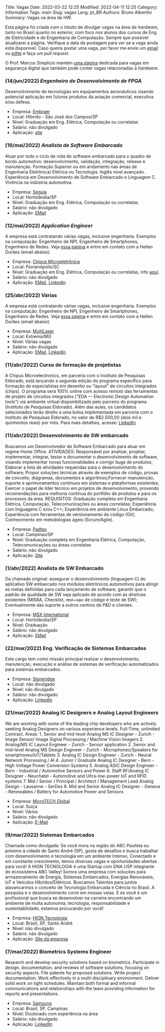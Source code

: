 Title: Vagas
Date: 2022-03-22 12:25
Modified: 2022-04-11 12:25
Category: information
Tags: main
Slug: vagas
Lang: pt_BR
Authors: Bruno Albertini
Summary: Vagas na área de HW.

Esta página foi criada com o intuito de divulgar vagas na área de *hardware*, tanto no Brasil quanto no exterior, com foco nos alunos dos cursos de Eng. de Eletricidade e de Engenharia de Computação. Sempre que possível atualizarei a página. Verifique a data da postagem para ver se a vaga ainda está disponível. Caso queira postar uma vaga, por favor me envie um [email]({filename}./sobre.md) ou [edite](https://github.com/balbertini/balbertini.github.io/edit/source/content/pages/vagas.md) e faça um *pull request*.

O Prof. Marcos Simplício mantém [uma página](https://sites.usp.br/cybersec/) dedicada para vagas em segurança digital que também pode conter vagas relacionadas à *hardware*.

<!-- Quando for adicionar alguma vaga, por favor siga o modelo copiando-o de uma vaga existente e atualize a data (inclusive a de modificação no cabeçalho do arquivo). -->
### (14/jun/2022) *Engenheiro de Desenvolvimento de FPGA*  
Desenvolvimento de tecnologias em equipamentos aeronáuticos visando potencial aplicação em futuros produtos da aviação comercial, executiva e/ou defesa.    

* Empresa: [Embraer](https://embraer.com/)  
* Local: Híbrido - São José dos Campos/SP  
* Nível: Graduação em Eng. Elétrica, Computação ou correlatas  
* Salário: não divulgado  
* Aplicação: [site](https://embraer.gupy.io/job/eyJqb2JJZCI6MjA5NDY4NSwic291cmNlIjoiZ3VweV9wdWJsaWNfcGFnZSJ9?jobBoardSource=gupy_public_page)  


### (19/mai/2022) *Analista de Software Embarcado*
Atuar por todo o ciclo de vida do software embarcado para o quadro de bordo automotivo: desenvolvimento, validação, integração, release e manutenção. Formação Superior ou em andamento nas áreas de Engenharia Eletrônica/ Elétrica ou Tecnologia. Inglês nível avançado. Experiência em Desenvolvimento de Software Embarcado e Linguagem C. Vivência na indústria automotiva.  

* Empresa: [Segula](https://brasil.segulatechnologies.com/en/)  
* Local: Hortolândia/SP  
* Nível: Graduação em Eng. Elétrica, Computação ou correlatas  
* Salário: não divulgado  
* Aplicação: [EMail](marisa.pereira@segula.com.br)  

### (12/mai/2022) *Application Engineer*
A empresa está contratando várias vagas, inclusive engenharia. Exemplos na computação: Engenheiro de NPI, Engenheiro de Smartphones, Engenheiro de Redes.
Veja [essa página](https://multilaserindustrial.pandape.com.br/) e entre em contato com a Hellen Durães (email abaixo).  

* Empresa: [Chipus Microeletrônica](https://www.chipus.com.br/)  
* Local: Florianópolis/SC  
* Nível: Graduação em Eng. Elétrica, Computação ou correlatas, info [aqui](https://www.chipus.com.br/opportunities/engineer-for-power-products).
* Salário: não divulgado  
* Aplicação: [EMail](mailto:jobs@chipus.com.br), [LinkedIn](https://www.linkedin.com/posts/chipus_engineering-design-work-activity-6927991457177899008-qR8W)     

### (25/abr/2022) Várias
A empresa está contratando várias vagas, inclusive engenharia. Exemplos na computação: Engenheiro de NPI, Engenheiro de Smartphones, Engenheiro de Redes.
Veja [essa página](https://multilaserindustrial.pandape.com.br/) e entre em contato com a Hellen Durães (email abaixo).  

* Empresa: [MultiLaser](https://www.multilaser.com.br/)  
* Local: Extrema/MG  
* Nível: Várias vagas  
* Salário: não divulgado  
* Aplicação: [EMail](mailto:hellen.duraes@multilaser.com.br), [LinkedIn](https://www.linkedin.com/jobs/view/2984399830)  

### (11/abr/2022) Curso de formação de projetistas
A Chipus Microelectronics, em parceria com o Instituto de Pesquisas Eldorado, está lançando a segunda edição do programa específico para formação de especialistas em desenho ou "layout" de circuitos integrados (chips). O programa será 100% online com acesso remoto das ferramentas de projeto de circuitos integrados ("EDA — Electronic Design Automation tools") via ambiente virtual disponibilizado pelo parceiro do programa (Instituto de Pesquisas Eldorado). Além das aulas, os candidatos selecionados terão direito a uma bolsa implementada em parceria com o Instituto de Pesquisas Eldorado, no valor de R$2.500,00 (dois mil e quinhentos reais) por mês. Para mais detalhes, acesse: [LinkedIn](https://lnkd.in/dSNF5NR7)

### (11/abr/2022) Desenvolvimento de SW embarcado
Buscamos um Desenvolvedor de Software Embarcado para atuar em regime Home Office. ATIVIDADES: Responsável por analisar, projetar, implementar, integrar, testar e documentar o desenvolvimento de software, visando implementar novas funcionalidades e corrigir bugs de produtos; Elaborar a lista de atividades requeridas para o desenvolvimento do software; Propor soluções técnicas através de exemplos de código, provas de conceito, diagramas, documentos e algoritmos;Fornecer manutenção, suporte e aprimoramentos contínuos em sistemas e plataformas existentes; Exercer o papel de líder técnico em projetos de desenvolvimento, provendo recomendações para melhoria contínua do portfólio de produtos e para os processos da área. REQUISITOS: Graduação completa em Engenharia Elétrica, Computação, Telecomunicações ou áreas correlatas; Experiência com linguagens C e/ou C++; Experiência em ambiente Linux Embarcado; Experiência com ferramentas de versionamento de código (Git); Conhecimento em metodologias ágeis (Scrum/Agile).

* Empresa: [Padtec](https://www.padtec.com.br/)  
* Local: Campinas/SP  
* Nível: Graduação completa em Engenharia Elétrica, Computação, Telecomunicações ou áreas correlatas  
* Salário: não divulgado  
* Aplicação: [Site](https://www.padtec.com.br/trabalhe-conosco/)  

### (1/abr/2022) Analista de SW Embarcado
Da chamada original: assegurar o desenvolvimento (linguagem C) do aplicativo SW embarcado nos módulos eletrônicos automotivos para atingir as metas definidas para cada lançamento de software; garantir que o padrão de qualidade de SW seja aplicado de acordo com as diretivas existentes (MISRA, Checklist, revi~sao de código e teste de SW); Eventualmente das suporte a outros centros de P&D e clientes.

* Empresa: [MSX International](https://www.msxi.com/en/)  
* Local: Hortolândia/SP  
* Nível: Graduação  
* Salário: não divulgado  
* Aplicação: [EMail](mailto:acssilva@msxi.com)


### (22/mar/2022) Eng. Verificação de Sistemas Embarcados
Este cargo tem como missão principal realizar o desenvolvimento, manutenção, execução e análise de sistemas de verificação automatizados para sistemas embarcados.  

* Empresa: [Stoneridge](https://www.stoneridge.com/)  
* Local: não divulgado  
* Nível: não divulgado  
* Salário: não divulgado  
* Aplicação: [LinkedIn](https://www.linkedin.com/jobs/view/2984399830)

### (21/mar/2022) Analog IC Designers e Analog Layout Engineers
We are working with some of the leading chip developers who are actively seeking Analog Designers on various experience levels.
Full-Time, unlimited Contract. Areas: 1. Senior and mid-level Analog MS IC Designer - Zurich - Image
Sensor/ Image Signal Processing / Machine Vision Imagers 2. Analog/MS IC Layout Engineer - Zurich - Sensor application 2. Senior and mid-level Analog MS Design Engineer - Zurich - Microphones/Speakers for smartphones/IoT/Tablets 3. Analog IC Design Engineer - Zurich - Neural Network Processing / AI 4. Junior / Graduate Analog IC Designer - Bern - High Voltage Power Conversion Systems 5. Analog ASIC Design Engineer - Bern - Industrial / Automotive Sensors and Power 6. Staff RF/Analog IC Designer - Neuchatel - Automotive and Ultra-low-power IoT and RFID systems 7. Mid / Senior / Principal / Architect / Management Lead Analog Design - Lausanne - SerDes 8. Mid and Senior Analog IC Designer - Geneva - Renewables / Battery for Automotive Power and Sensors

* Empresa: [MicroTECH Global](https://www.microtech-global.com/en/index.asp)
* Local: Suíça
* Nível: Vários
* Salário: não divulgado
* Aplicação: [E-Mail](mailto:gilbert@microtech-global.com)

### (9/mar/2022) Sistemas Embarcados
Chamada como divulgada: Se você mora na região do ABC Paulista ou próximo à cidade de Santo André (SP), gosta de desafios e busca trabalhar com desenvolvimento e tecnologia em um ambiente Intenso, Conectado e em constante crescimento, temos diversas vagas e oportunidades abertas para você! A HION TECNOLOGIA é uma Startup com DNA USP integrante do ecossistema ABC Valley! Somos uma empresa com soluções para armazenamento de Energia, Sistemas Embarcados, Energias Renováveis, IoT e Veículos Híbridos/Elétricos. Buscamos Talentos para juntos alavancarmos o conceito de Tecnologia Embarcada e Ciência no Brasil. A pesquisa e o desenvolvimento corre em nossas veias. E se você é um profissional que busca se desenvolver na carreira encontrando um ambiente de muita autonomia, tecnologia, responsabilidade e sustentabilidade, estamos procurando por você!  

* Empresa: [HION Tecnologia](https://www.hiontecnologia.com.br/)  
* Local: Brasil, SP, Santo André  
* Nível: não divulgado  
* Salário: não divulgado  
* Aplicação: [Site da empresa](https://www.hiontecnologia.com.br/)  

### (7/mar/2022) Biometrics Systems Engineer
Research and develop security solutions based on biometrics. Participate in design, documentation, and reviews of software solutions, focusing on security aspects. File patents for proposed solutions. Write project documentation. Work effectively in a multi-disciplinary environment. Deliver solid work on tight schedules. Maintain both formal and informal communications and relationships with the team providing information for reports and presentations.

* Empresa: [Samsung](https://linktr.ee/samsungbrasil)
* Local: Brasil, SP, Campinas
* Nível: Doutorado com experiência na área
* Salário: não divulgado
* Aplicação: [LinkedIn](https://www.linkedin.com/jobs/view/2968090812/)
